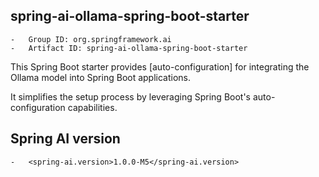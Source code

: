

##  spring-ai-ollama-spring-boot-starter

	-	Group ID: org.springframework.ai
	-	Artifact ID: spring-ai-ollama-spring-boot-starter
	
This Spring Boot starter provides [auto-configuration] for integrating the Ollama model into Spring Boot applications. 
	
It simplifies the setup process by leveraging Spring Boot's auto-configuration capabilities.
	

## Spring AI version
		
	-	<spring-ai.version>1.0.0-M5</spring-ai.version>
	


	